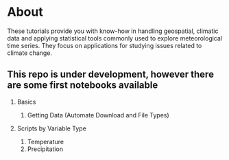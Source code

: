 # About

These tutorials provide you with know-how in handling geospatial, climatic data and applying statistical tools commonly used to explore meteorological time series. They focus on applications for studying issues related to climate change.

## This repo is under development, however there are some first notebooks available

1. Basics
    1. Getting Data (Automate Download and File Types)

2. Scripts by Variable Type
    1. Temperature
    2. Precipitation


